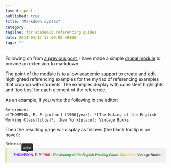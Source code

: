 ```yaml
---
layout: post
published: true
title: "Markdown syntax"
category: 
tagline: for academic referencing guides
date: 2014-04-17 17:00:00 +0100
tags: ""
---
```


Following on from [a previous post](http://tombola.github.io/geekery/2014/02/14/markdown-referencing/), I have made a simple [drupal module](https://github.com/tombola/ask_ref_filter) to provide an extension to markdown.

The point of the module is to allow academic support to create and edit highlighted referencing examples for the myriad of referencing examples that crop up with students. The examples display with consistent highlights and 'tooltips' for each element of the reference.  
  
As an example, if you write the following in the editor:

    Reference:
    >[THOMPSON, E. P.|author] [1966|year]. *[The Making of the English Working Class|title]*. [New York|place]: Vintage Books. 

Then the resulting page will display as follows (the black tooltip is on hover):


![example reference](/images/referencing_highlights.png)
